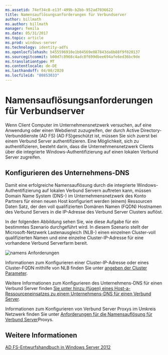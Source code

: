 ```yaml
---
ms.assetid: 74ef34c8-e13f-499b-b2bb-952ad7036622
title: Namensauflösungsanforderungen für Verbundserver
author: billmath
ms.author: billmath
manager: femila
ms.date: 05/31/2017
ms.topic: article
ms.prod: windows-server
ms.technology: identity-adfs
ms.openlocfilehash: b455596910e1b04569e087843da8b88f9f020137
ms.sourcegitcommit: b00d7c8968c4adc8f699dbee694afe6ed36bc9de
ms.translationtype: MT
ms.contentlocale: de-DE
ms.lasthandoff: 04/08/2020
ms.locfileid: "80853033"
---
```

# <a name="name-resolution-requirements-for-federation-servers"></a>Namensauflösungsanforderungen für Verbundserver

Wenn Client Computer im Unternehmensnetzwerk versuchen, auf eine Anwendung oder einen Webdienst zuzugreifen, der durch Active Directory-Verbunddienste (AD FS) \(AD FS\)geschützt ist, müssen Sie sich zuerst bei einem Verbund Server authentifizieren. Eine Möglichkeit, sich zu authentifizieren, besteht darin, dass die Unternehmensnetzwerk Clients über die integrierte Windows-Authentifizierung auf einen lokalen Verbund Server zugreifen.  
  
## <a name="configure-corporate-dns"></a>Konfigurieren des Unternehmens-DNS  
Damit eine erfolgreiche Namensauflösung durch die integrierte Windows-Authentifizierung auf lokalen Verbund Servern auftreten kann, müssen Domain Name System \(DNS-\) im Unternehmensnetzwerk des Konto Partners für einen neuen Host konfiguriert werden \(einem\) Ressourcen Daten Satz, der den voll qualifizierten Domänen Namen \(FQDN\) Hostnamen des Verbund Servers in die IP-Adresse des Verbund Server Clusters auflöst.  
  
In der folgenden Abbildung sehen Sie, wie diese Aufgabe für ein bestimmtes Szenario durchgeführt wird. In diesem Szenario stellt der Microsoft-Netzwerk Lastenausgleich \(NLB-\) einen einzelnen Cluster-voll qualifizierten Namen und eine einzelne Cluster-IP-Adresse für eine vorhandene Verbund Serverfarm bereit.  
  
![namens Anforderungen](media/adfs2_deploy_single_fs.gif)  
  
Informationen zum Konfigurieren einer Cluster-IP-Adresse oder eines Cluster-FQDN mithilfe von NLB finden Sie unter [angeben der Cluster Parameter](https://go.microsoft.com/fwlink/?LinkId=75282).  
  
Weitere Informationen zum Konfigurieren des Unternehmens-DNS für einen Verbund Server finden [Sie unter hinzu &#40;fügen&#41; eines Host-a-Ressourceneinsatzes zu einem Unternehmens-DNS für einen Verbund Server](../../ad-fs/deployment/Add-a-Host--A--Resource-Record-to-Corporate-DNS-for-a-Federation-Server.md).  
  
Informationen zum Konfigurieren von Verbund Server Proxys im Umkreis Netzwerk finden Sie unter [Anforderungen für die Namensauflösung für Verbund Server](Name-Resolution-Requirements-for-Federation-Server-Proxies.md)Proxys.  
  

## <a name="see-also"></a>Weitere Informationen
[AD FS-Entwurfshandbuch in Windows Server 2012](AD-FS-Design-Guide-in-Windows-Server-2012.md)
